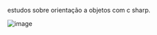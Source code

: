 estudos sobre orientação a objetos com c sharp.

![image](https://github.com/user-attachments/assets/8fbc941c-abd7-491c-8e28-3b58f3844521)
